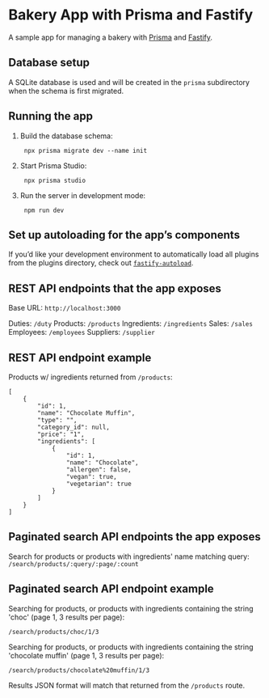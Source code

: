 # Bakery App with Prisma and Fastify

A sample app for managing a bakery with [Prisma](https://www.prisma.io)
and [Fastify](https://www.fastify.io).

## Database setup

A SQLite database is used and will be created in the `prisma` subdirectory when the schema is first migrated.

## Running the app

1. Build the database schema:

		npx prisma migrate dev --name init
    
2. Start Prisma Studio:

		npx prisma studio
		
3. Run the server in development mode:

		npm run dev

## Set up autoloading for the app’s components

If you’d like your development environment to automatically load all plugins from the plugins directory, check out [`fastify-autoload`](https://github.com/fastify/fastify-autoload).

## REST API endpoints that the app exposes

Base URL: `http://localhost:3000`

Duties: `/duty`
Products: `/products`
Ingredients: `/ingredients`
Sales: `/sales`
Employees: `/employees`
Suppliers: `/supplier`

## REST API endpoint example

Products w/ ingredients returned from `/products`:

	[
		{
			"id": 1,
			"name": "Chocolate Muffin",
			"type": "",
			"category_id": null,
			"price": "1",
			"ingredients": [
				{
					"id": 1,
					"name": "Chocolate",
					"allergen": false,
					"vegan": true,
					"vegetarian": true
				}
			]
		}
	]

## Paginated search API endpoints the app exposes

Search for products or products with ingredients' name matching query: `/search/products/:query/:page/:count`

## Paginated search API endpoint example

Searching for products, or products with ingredients containing the string 'choc' (page 1, 3 results per page): 

`/search/products/choc/1/3`

Searching for products, or products with ingredients containing the string 'chocolate muffin' (page 1, 3 results per page): 

`/search/products/chocolate%20muffin/1/3`

Results JSON format will match that returned from the `/products` route.